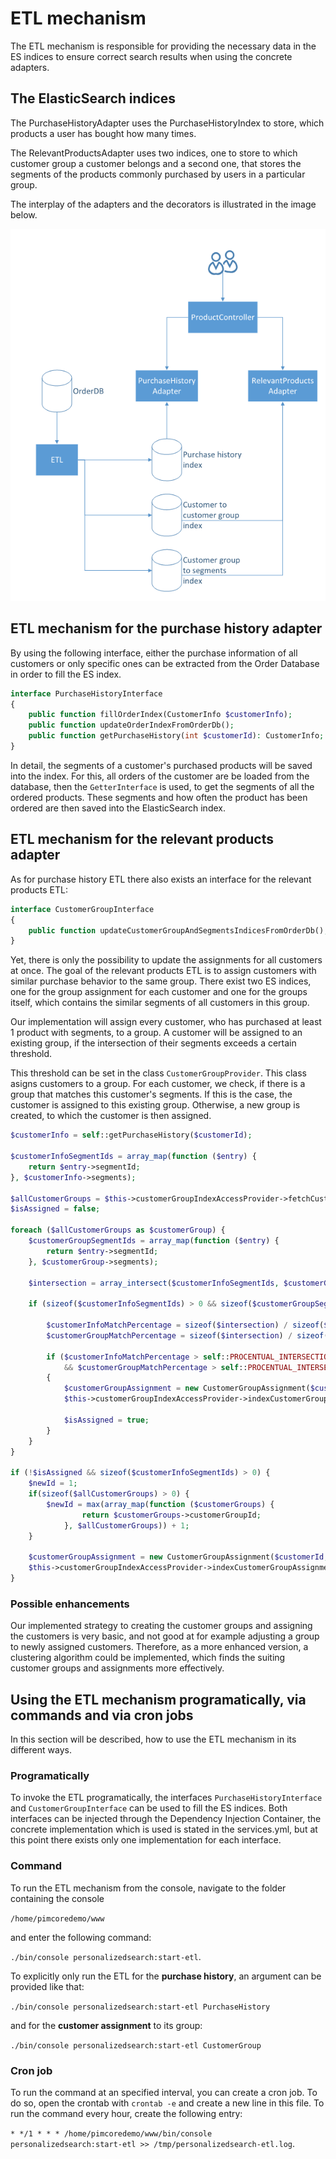 # ETL mechanism

The ETL mechanism is responsible for providing the necessary data in the ES indices to ensure correct search results when using the concrete adapters.

## The ElasticSearch indices

The PurchaseHistoryAdapter uses the PurchaseHistoryIndex to store, which products a user has bought how many times.

The RelevantProductsAdapter uses two indices, one to store to which customer group a customer belongs and a second one, that stores the segments of the products commonly purchased by users in a particular group.

The interplay of the adapters and the decorators is illustrated in the image below.

![Indices](./img/etl/Indices.png)

## ETL mechanism for the purchase history adapter

By using the following interface, either the purchase information of all customers or only specific ones can be extracted from the Order Database in order to fill the ES index.

```php
interface PurchaseHistoryInterface
{
    public function fillOrderIndex(CustomerInfo $customerInfo);
    public function updateOrderIndexFromOrderDb();
    public function getPurchaseHistory(int $customerId): CustomerInfo;
}
```

In detail, the segments of a customer's purchased products will be saved into the index. For this, all orders of the customer are be loaded from the database, then the `GetterInterface` is used, to get the segments of all the ordered products.
These segments and how often the product has been ordered are then saved into the ElasticSearch index.

## ETL mechanism for the relevant products adapter

As for purchase history ETL there also exists an interface for the relevant products ETL:

```php
interface CustomerGroupInterface
{
    public function updateCustomerGroupAndSegmentsIndicesFromOrderDb();
}
```

Yet, there is only the possibility to update the assignments for all customers at once. The goal of the relevant products ETL is to assign customers with similar purchase behavior to the same group. There exist two ES indices, one for the group assignment for each customer and one for the groups itself, which contains the similar segments of all customers in this group.

Our implementation will assign every customer, who has purchased at least 1 product with segments, to a group. A customer will be assigned to an existing group, if the intersection of their segments exceeds a certain threshold.

This threshold can be set in the class `CustomerGroupProvider`. This class asigns customers to a group. For each customer, we check, if there is a group that matches this customer's segments. If this is the case, the customer is assigned to this existing group. Otherwise, a new group is created, to which the customer is then assigned.

```php
$customerInfo = self::getPurchaseHistory($customerId);

$customerInfoSegmentIds = array_map(function ($entry) {
    return $entry->segmentId;
}, $customerInfo->segments);

$allCustomerGroups = $this->customerGroupIndexAccessProvider->fetchCustomerGroups();
$isAssigned = false;

foreach ($allCustomerGroups as $customerGroup) {
    $customerGroupSegmentIds = array_map(function ($entry) {
        return $entry->segmentId;
    }, $customerGroup->segments);

    $intersection = array_intersect($customerInfoSegmentIds, $customerGroupSegmentIds);

    if (sizeof($customerInfoSegmentIds) > 0 && sizeof($customerGroupSegmentIds) > 0) {

        $customerInfoMatchPercentage = sizeof($intersection) / sizeof($customerInfoSegmentIds);
        $customerGroupMatchPercentage = sizeof($intersection) / sizeof($customerGroupSegmentIds);

        if ($customerInfoMatchPercentage > self::PROCENTUAL_INTERSECTION
            && $customerGroupMatchPercentage > self::PROCENTUAL_INTERSECTION)
        {
            $customerGroupAssignment = new CustomerGroupAssignment($customerId, $customerGroup);
            $this->customerGroupIndexAccessProvider->indexCustomerGroupAssignment($customerGroupAssignment);

            $isAssigned = true;
        }
    }
}

if (!$isAssigned && sizeof($customerInfoSegmentIds) > 0) {
    $newId = 1;
    if(sizeof($allCustomerGroups) > 0) {
        $newId = max(array_map(function ($customerGroups) {
                return $customerGroups->customerGroupId;
            }, $allCustomerGroups)) + 1;
    }

    $customerGroupAssignment = new CustomerGroupAssignment($customerId, new CustomerGroup($newId, $customerInfo->segments));
    $this->customerGroupIndexAccessProvider->indexCustomerGroupAssignment($customerGroupAssignment);
}
```

### Possible enhancements

Our implemented strategy to creating the customer groups and assigning the customers is very basic, and not good at for example adjusting a group to newly assigned customers. Therefore, as a more enhanced version, a clustering algorithm could be implemented, which finds the suiting customer groups and assignments more effectively.


## Using the ETL mechanism programatically, via commands and via cron jobs
In this section will be described, how to use the ETL mechanism in its different ways.

### Programatically
To invoke the ETL programatically, the interfaces `PurchaseHistoryInterface` and `CustomerGroupInterface` can be used to fill the ES indices. Both interfaces can be injected through the Dependency Injection Container, the concrete implementation which is used is stated in the services.yml, but at this point there exists only one implementation for each interface.

### Command
To run the ETL mechanism from the console, navigate to the folder containing the console

 `/home/pimcoredemo/www` 
 
 and enter the following command:
 
 `./bin/console personalizedsearch:start-etl`.

To explicitly only run the ETL for the **purchase history**, an argument can be provided like that:

`./bin/console personalizedsearch:start-etl PurchaseHistory`

and for the **customer assignment** to its group:

`./bin/console personalizedsearch:start-etl CustomerGroup`


### Cron job

To run the command at an specified interval, you can create a cron job. To do so, open the crontab with `crontab -e` and create a new line in this file.
To run the command every hour, create the following entry:

`* */1 * * * /home/pimcoredemo/www/bin/console personalizedsearch:start-etl >> /tmp/personalizedsearch-etl.log`.